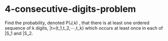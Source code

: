 # 4-consecutive-digits-problem
Find the probability, denoted P(J,k) , that there is at least one ordered sequence of k digits, |t=(t_1,t_2,⋯,t_k) which occurs at least once in each of |S_1 and |S_2.
